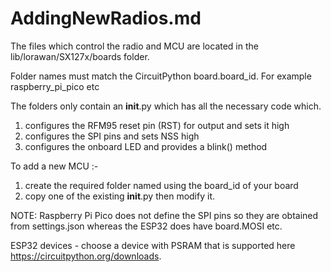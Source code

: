 # AddingNewRadios.md

The files which control the radio and MCU are located in the lib/lorawan/SX127x/boards folder.

Folder names must match the CircuitPython board.board_id. For example raspberry_pi_pico etc

The folders only contain an __init__.py which has all the necessary code which. 

1. configures the RFM95 reset pin (RST) for output and sets it high
2. configures the SPI pins and sets NSS high
3. configures the onboard LED and provides a blink() method

To add a new MCU :-

1. create the required folder named using the board_id of your board
2. copy one of the existing __init__.py then modify it.

NOTE: Raspberry Pi Pico does not define the SPI pins so they are obtained from settings.json whereas the ESP32 does 
have board.MOSI etc. 

ESP32 devices - choose a device with PSRAM that is supported here https://circuitpython.org/downloads.
